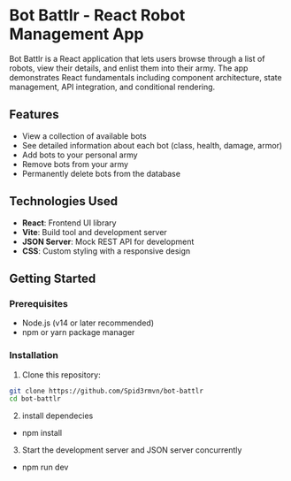 # Bot Battlr - React Robot Management App

Bot Battlr is a React application that lets users browse through a list of robots, view their details, and enlist them into their army. The app demonstrates React fundamentals including component architecture, state management, API integration, and conditional rendering.

## Features

- View a collection of available bots
- See detailed information about each bot (class, health, damage, armor)
- Add bots to your personal army
- Remove bots from your army
- Permanently delete bots from the database

## Technologies Used

- **React**: Frontend UI library
- **Vite**: Build tool and development server
- **JSON Server**: Mock REST API for development
- **CSS**: Custom styling with a responsive design

## Getting Started

### Prerequisites

- Node.js (v14 or later recommended)
- npm or yarn package manager

### Installation

1. Clone this repository:

```bash
git clone https://github.com/Spid3rmvn/bot-battlr
cd bot-battlr
```

2. install dependecies

- npm install

3. Start the development server and JSON server concurrently

- npm run dev
